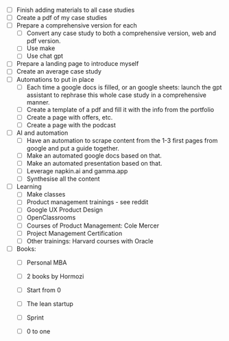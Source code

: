 - [ ] Finish adding materials to all case studies
- [ ] Create a pdf of my case studies
- [ ] Prepare a comprehensive version for each
	- [ ] Convert any case study to both a comprehensive version, web and pdf version. 
	- [ ] Use make
	- [ ] Use chat gpt
- [ ] Prepare a landing page to introduce myself
- [ ] Create an average case study
- [ ] Automations to put in place
	- [ ] Each time a google docs is filled, or an google sheets: launch the gpt assistant to rephrase this whole case study in a comprehensive manner. 
	- [ ] Create a template of a pdf and fill it with the info from the portfolio 
	- [ ] Create a page with offers, etc. 
	- [ ] Create a page with the podcast 

- [ ] AI and automation
	- [ ] Have an automation to scrape content from the 1-3 first pages from google and put a guide together. 
	- [ ] Make an automated google docs based on that. 
	- [ ] Make an automated presentation based on that. 
	- [ ] Leverage napkin.ai and gamma.app 
	- [ ] Synthesise all the content

- [ ] Learning
	- [ ] Make classes
	- [ ] Product management trainings - see reddit
	- [ ] Google UX Product Design 
	- [ ] OpenClassrooms
	- [ ] Courses of Product Management: Cole Mercer
	- [ ] Project Management Certification
	- [ ] Other trainings: Harvard courses with Oracle
- [ ] Books:
	- [ ] Personal MBA
	- [ ] 2 books by Hormozi
	- [ ] Start from 0
	- [ ] The lean startup
	- [ ] Sprint
	- [ ] 0 to one




